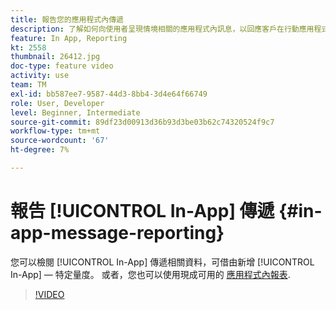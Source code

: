```yaml
---
title: 報告您的應用程式內傳遞
description: 了解如何向使用者呈現情境相關的應用程式內訊息，以回應客戶在行動應用程式內的即時行為。
feature: In App, Reporting
kt: 2558
thumbnail: 26412.jpg
doc-type: feature video
activity: use
team: TM
exl-id: bb587ee7-9587-44d3-8bb4-3d4e64f66749
role: User, Developer
level: Beginner, Intermediate
source-git-commit: 89df23d00913d36b93d3be03b62c74320524f9c7
workflow-type: tm+mt
source-wordcount: '67'
ht-degree: 7%

---
```


# 報告 [!UICONTROL In-App] 傳遞 {#in-app-message-reporting}

您可以檢閱 [!UICONTROL In-App] 傳遞相關資料，可借由新增 [!UICONTROL In-App] — 特定量度。 或者，您也可以使用現成可用的 [應用程式內報表](https://experienceleague.adobe.com/docs/campaign-standard/using/reporting/list-of-reports/in-app-report.html?lang=en).

>[!VIDEO](https://video.tv.adobe.com/v/26412?quality=12&learn=on)
